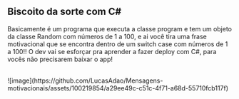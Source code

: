 ## Biscoito da sorte com C#
<p>Basicamente é um programa que executa a classe program e tem um objeto da classe Random com números de 1 a 100, e ai você tira uma frase motivacional que se encontra dentro de um switch case com números de 1 a 100!! O dev vai se esforçar pra 
aprender a fazer deploy com C#, para vocês não precisarem baixar o app!</p>
<br>
![image](https://github.com/LucasAdao/Mensagens-motivacionais/assets/100219854/a29ee49c-c51c-4f71-a68d-55710fcb117f)



